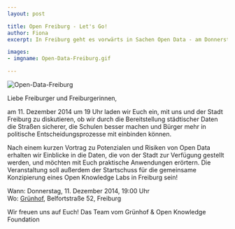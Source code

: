 ```yaml
---
layout: post

title: Open Freiburg - Let's Go!
author: Fiona
excerpt: In Freiburg geht es vorwärts in Sachen Open Data - am Donnerstag, den 11.12. sind wir zu Gast bei einer Veranstaltung rund um Offene Daten und diskutieren die Gründung eines neuen OK Labs!

images:
- imgname: Open-Data-Freiburg.gif

---
```

![Open-Data-Freiburg](/blog/Open-Data-Freiburg.gif)


Liebe Freiburger und Freiburgerinnen,

am 11. Dezember 2014 um 19 Uhr laden wir Euch ein, mit uns und der Stadt Freiburg zu diskutieren, ob wir durch die Bereitstellung städtischer Daten die Straßen sicherer, die Schulen besser machen und Bürger mehr in politische Entscheidungsprozesse mit einbinden können.

Nach einem kurzen Vortrag zu Potenzialen und Risiken von Open Data erhalten wir Einblicke in die Daten, die von der Stadt zur Verfügung gestellt werden, und möchten mit Euch praktische Anwendungen erörtern. Die Veranstaltung soll außerdem der Startschuss für die gemeinsame Konzipierung eines Open Knowledge Labs in Freiburg sein!

Wann: Donnerstag, 11. Dezember 2014, 19:00 Uhr<br>
Wo: [Grünhof][], Belfortstraße 52, Freiburg

Wir freuen uns auf Euch!
Das Team vom Grünhof & Open Knowledge Foundation



[Grünhof]: http://www.gruenhof.org
